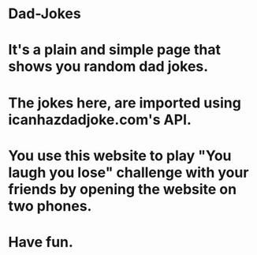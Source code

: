 # Dad-Jokes
# It's a plain and simple page that shows you random dad jokes.
# The jokes here, are imported using icanhazdadjoke.com's API.
# You use this website to play "You laugh you lose" challenge with your friends by opening the website on two phones.
# Have fun.
